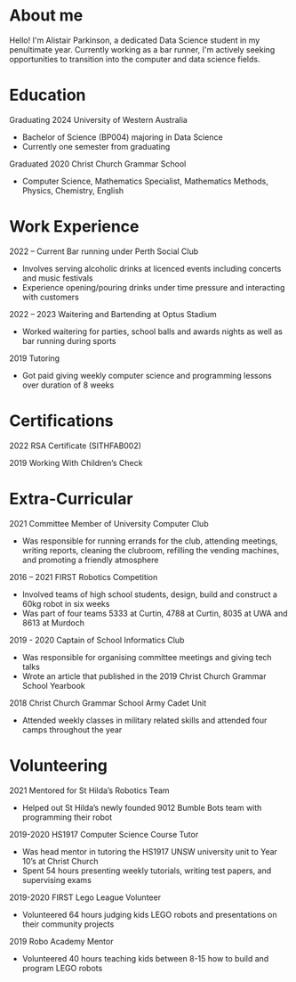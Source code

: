 # About me
Hello! I'm Alistair Parkinson, a dedicated Data Science student in my penultimate year. Currently working as a bar runner, I'm actively seeking opportunities to transition into the computer and data science fields.

# Education	

Graduating 2024	University of Western Australia
- Bachelor of Science (BP004) majoring in Data Science
- Currently one semester from graduating

Graduated 2020	Christ Church Grammar School
- Computer Science, Mathematics Specialist, Mathematics Methods, Physics, Chemistry, English

# Work Experience	

2022 – Current	Bar running under Perth Social Club
- Involves serving alcoholic drinks at licenced events including concerts and music festivals
- Experience opening/pouring drinks under time pressure and interacting with customers

2022 – 2023	Waitering and Bartending at Optus Stadium
- Worked waitering for parties, school balls and awards nights as well as bar running during sports

2019	Tutoring
- Got paid giving weekly computer science and programming lessons over duration of 8 weeks

# Certifications	

2022	RSA Certificate (SITHFAB002)

2019	Working With Children’s Check

# Extra-Curricular

2021	Committee Member of University Computer Club
- Was responsible for running errands for the club, attending meetings, writing reports, cleaning the clubroom, refilling the vending machines, and promoting a friendly atmosphere

2016 – 2021	FIRST Robotics Competition
- Involved teams of high school students, design, build and construct a 60kg robot in six weeks
- Was part of four teams 5333 at Curtin, 4788 at Curtin, 8035 at UWA and 8613 at Murdoch

2019 - 2020	Captain of School Informatics Club
- Was responsible for organising committee meetings and giving tech talks
- Wrote an article that published in the 2019 Christ Church Grammar School Yearbook

2018	Christ Church Grammar School Army Cadet Unit
- Attended weekly classes in military related skills and attended four camps throughout the year

# Volunteering

2021	Mentored for St Hilda’s Robotics Team
-  Helped out St Hilda’s newly founded 9012 Bumble Bots team with programming their robot

2019-2020	HS1917 Computer Science Course Tutor
- Was head mentor in tutoring the HS1917 UNSW university unit to Year 10’s at Christ Church
- Spent 54 hours presenting weekly tutorials, writing test papers, and supervising exams

2019-2020	FIRST Lego League Volunteer
- Volunteered 64 hours judging kids LEGO robots and presentations on their community projects

2019	Robo Academy Mentor
- Volunteered 40 hours teaching kids between 8-15 how to build and program LEGO robots
